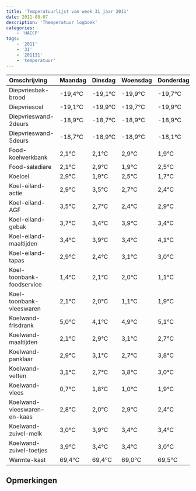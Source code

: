 ```yaml
---
title: 'Temperatuurlijst van week 31 jaar 2011'
date: 2011-08-07
description: 'Themperatuur logboek'
categories:
    - 'HACCP'
tags:
    - '2011'
    - '31'
    - '201131'
    - 'temperatuur'
---
```

|Omschrijving|Maandag|Dinsdag|Woensdag|Donderdag|Vrijdag|Zaterdag|Zondag|
|:---|:---|:---|:---|:---|:---|:---|:---|
|Diepvriesbak-brood|-19,4°C|-19,1°C|-19,9°C|-19,7°C|-19,9°C|-19,9°C|-19,1°C|
|Diepvriescel|-19,1°C|-19,9°C|-19,7°C|-19,9°C|-19,9°C|-19,1°C|-20,1°C|
|Diepvrieswand-2deurs|-18,9°C|-18,7°C|-18,9°C|-18,9°C|-18,1°C|-19,1°C|-18,5°C|
|Diepvrieswand-5deurs|-18,7°C|-18,9°C|-18,9°C|-18,1°C|-19,1°C|-18,5°C|-19,3°C|
|Food-koelwerkbank|2,1°C|2,1°C|2,9°C|1,9°C|2,5°C|1,7°C|1,4°C|
|Food-saladiare|2,1°C|2,9°C|1,9°C|2,5°C|1,7°C|1,4°C|1,9°C|
|Koelcel|2,9°C|1,9°C|2,5°C|1,7°C|1,4°C|1,9°C|1,4°C|
|Koel-eiland-actie|2,9°C|3,5°C|2,7°C|2,4°C|2,9°C|2,4°C|3,1°C|
|Koel-eiland-AGF|3,5°C|2,7°C|2,4°C|2,9°C|2,4°C|3,1°C|3,0°C|
|Koel-eiland-gebak|3,7°C|3,4°C|3,9°C|3,4°C|4,1°C|4,0°C|3,1°C|
|Koel-eiland-maaltijden|3,4°C|3,9°C|3,4°C|4,1°C|4,0°C|3,1°C|3,9°C|
|Koel-eiland-tapas|2,9°C|2,4°C|3,1°C|3,0°C|2,1°C|2,9°C|3,1°C|
|Koel-toonbank-foodservice|1,4°C|2,1°C|2,0°C|1,1°C|1,9°C|2,1°C|1,7°C|
|Koel-toonbank-vleeswaren|2,1°C|2,0°C|1,1°C|1,9°C|2,1°C|1,7°C|2,8°C|
|Koelwand-frisdrank|5,0°C|4,1°C|4,9°C|5,1°C|4,7°C|5,8°C|5,0°C|
|Koelwand-maaltijden|2,1°C|2,9°C|3,1°C|2,7°C|3,8°C|3,0°C|3,9°C|
|Koelwand-panklaar|2,9°C|3,1°C|2,7°C|3,8°C|3,0°C|3,9°C|3,4°C|
|Koelwand-vetten|3,1°C|2,7°C|3,8°C|3,0°C|3,9°C|3,4°C|3,4°C|
|Koelwand-vlees|0,7°C|1,8°C|1,0°C|1,9°C|1,4°C|1,4°C|1,0°C|
|Koelwand-vleeswaren-en-kaas|2,8°C|2,0°C|2,9°C|2,4°C|2,4°C|2,0°C|2,5°C|
|Koelwand-zuivel-melk|3,0°C|3,9°C|3,4°C|3,4°C|3,0°C|3,5°C|2,4°C|
|Koelwand-zuivel-toetjes|3,9°C|3,4°C|3,4°C|3,0°C|3,5°C|2,4°C|3,0°C|
|Warmte-kast|69,4°C|69,4°C|69,0°C|69,5°C|68,4°C|69,0°C|68,7°C|

## Opmerkingen


